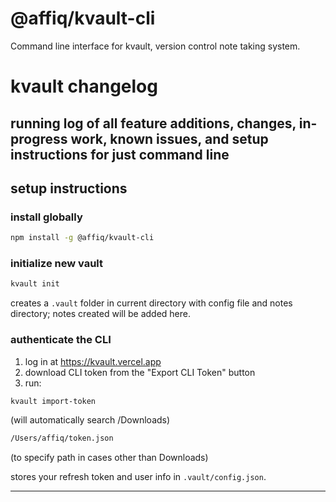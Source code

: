 # @affiq/kvault-cli
Command line interface for kvault, version control note taking system. 
# kvault changelog

running log of all feature additions, changes, in-progress work, known issues, and setup instructions for just command line
---

## setup instructions

### install globally
```bash
npm install -g @affiq/kvault-cli
```

### initialize new vault
```bash
kvault init
```
creates a `.vault` folder in current directory with config file and notes directory; notes created will be added here.

### authenticate the CLI
1. log in at https://kvault.vercel.app
2. download CLI token from the "Export CLI Token" button
3. run:
```bash
kvault import-token 
```
(will automatically search /Downloads)

```bash
/Users/affiq/token.json
```
(to specify path in cases other than Downloads)


stores your refresh token and user info in `.vault/config.json`.

---
